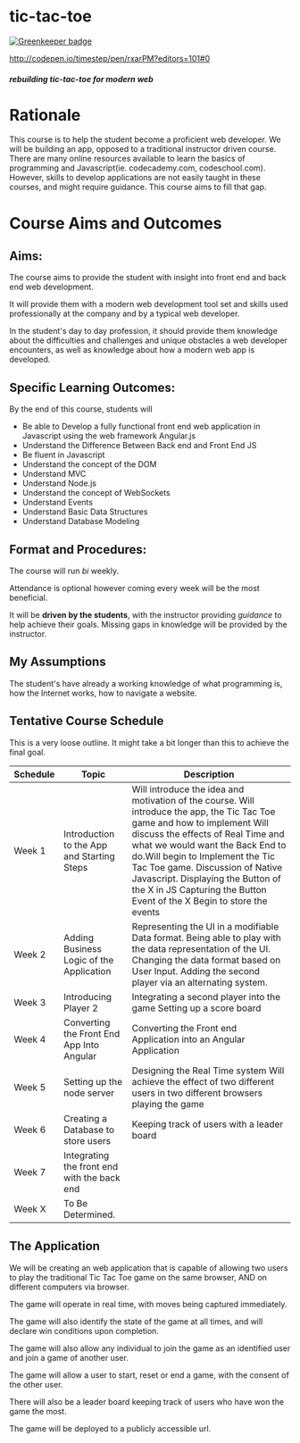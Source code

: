 # tic-tac-toe

[![Greenkeeper badge](https://badges.greenkeeper.io/timestep/tic-tac-toe.svg)](https://greenkeeper.io/)

http://codepen.io/timestep/pen/rxarPM?editors=101#0

##### rebuilding tic-tac-toe for modern web
# Rationale
This course is to help the student become a proficient web developer. We will be building an app, opposed to a traditional instructor driven course. There are many online resources available to learn the basics of programming and Javascript(ie. codecademy.com, codeschool.com). However, skills to develop applications are not easily taught in these courses, and might require guidance. This course aims to fill that gap.

# Course Aims and Outcomes
## Aims:
The course aims to provide the student with insight into front end and back end web development.

It will provide them with a modern web development tool set and skills used professionally at the company and by a typical web developer.

In the student's day to day profession, it should provide them knowledge about the difficulties and challenges and unique obstacles a web developer encounters, as well as knowledge about how a modern web app is developed.
## Specific Learning Outcomes:
By the end of this course, students will
- Be able to Develop a fully functional front end web application in Javascript using the web framework Angular.js
-	Understand the Difference Between Back end and Front End JS
-	Be fluent in Javascript
-	Understand the concept of the DOM
-	Understand MVC
-	Understand Node.js
-	Understand the concept of WebSockets
-	Understand Events
-	Understand Basic Data Structures
-	Understand Database Modeling

## Format and Procedures:  
The course will run *bi* weekly.

Attendance is optional however coming every week will be the most beneficial.

It will be **driven by the students**, with the instructor providing *guidance* to help achieve their goals. Missing gaps in knowledge will be provided by the instructor.
## My Assumptions
The student's have already a working knowledge of what programming is, how the Internet works, how to navigate a website.
## Tentative Course Schedule
This is a very loose outline. It might take a bit longer than this to achieve the final goal.

Schedule | Topic|Description
---------|------|-----------
Week 1 | Introduction to the App and Starting Steps | Will introduce the idea and motivation of the course. Will introduce the app, the Tic Tac Toe game and how to implement Will discuss the effects of Real Time and what we would want the Back End to do.Will begin to Implement the Tic Tac Toe game. Discussion of Native Javascript. Displaying the Button of the X in JS Capturing the Button Event of the X Begin to store the events
Week 2 | Adding Business Logic of the Application | Representing the UI in a modifiable Data format. Being able to play with the data representation of the UI. Changing the data format based on User Input. Adding the second player via an alternating system.
Week 3 | Introducing Player 2 | Integrating a second player into the game Setting up a score board
Week 4 | Converting the Front End App Into Angular | Converting the Front end Application into an Angular Application
Week 5 | Setting up the node server | Designing the Real Time system Will achieve the effect of two different users in two different browsers playing the game
Week 6 | Creating a Database to store users | Keeping track of users with a leader board
Week 7 | Integrating the front end with the back end |
Week X | To Be Determined. |

## The Application
We will be creating an web application that is capable of allowing two users to play the traditional Tic Tac Toe game on the same browser, AND on different computers via browser.

The game will operate in real time, with moves being captured immediately.

The game will also identify the  state of the game at all times, and will declare win conditions upon completion.

The game will also allow any individual to join the game as an identified user and join a game of another user.

The game will allow a user to start, reset or end a game, with the consent of the other user.

There will also be a leader board keeping track of users who have won the game the most.

The game will be deployed to a publicly accessible url.
